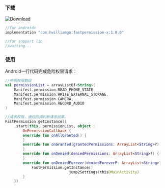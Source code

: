 ### 下载

[ ![Download](https://api.bintray.com/packages/huangwilliam33333/maven/fastpermission-x/images/download.svg) ](https://bintray.com/huangwilliam33333/maven/fastpermission-x/_latestVersion)

``` groovy
//for androidx
implementation "com.hwilliamgo:fastpermission-x:1.0.0"

//for support lib
//waiting...
```



### 使用

Android一行代码完成危险权限请求：

``` kotlin
//声明权限数组
val permissionList = arrayListOf<String>(
    Manifest.permission.READ_PHONE_STATE,
    Manifest.permission.WRITE_EXTERNAL_STORAGE,
    Manifest.permission.CAMERA,
    Manifest.permission.RECORD_AUDIO
)

//请求权限，通过回调判断请求结果。
FastPermission.getInstance()
    .start(this, permissionList, object :
        OnPermissionCallback {
        override fun onAllGranted() {
        }
        override fun onGranted(grantedPermissions: ArrayList<String>?) {
        }
        override fun onDenied(deniedPermissions: ArrayList<String>?) {
        }
        override fun onDeniedForever(deniedForeverP: ArrayList<String>?) {
            FastPermission.getInstance()
                            .jump2Settings(this@MainActivity)
        }
    })
```

